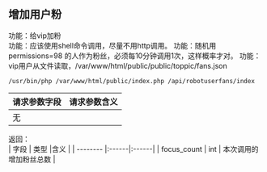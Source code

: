 
## 增加用户粉

功能：给vip加粉  
功能：应该使用shell命令调用，尽量不用http调用。
功能：随机用permissions=98 的人作为粉丝，必须每10分钟调用1次，这样概率才对。
功能：vip用户从文件读取，/var/www/html/public/public/toppic/fans.json


~~~
/usr/bin/php /var/www/html/public/index.php /api/robotuserfans/index
~~~

| 请求参数字段        | 请求参数含义  |
| -------- |:------|
|无         |  |


返回：   
| 字段        | 类型 |含义  |
| -------- |:------|:------|
| focus_count | int    | 本次调用的增加粉丝总数 |








